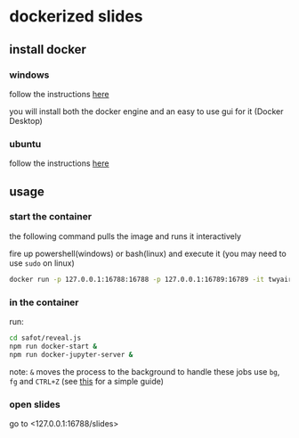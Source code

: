# dockerized slides

## install docker

### windows

follow the instructions [here](https://docs.docker.com/desktop/windows/install/)

you will install both the docker engine and an easy to use gui for it (Docker Desktop)

### ubuntu

follow the instructions [here](https://docs.docker.com/engine/install/ubuntu/)

## usage

### start the container

the following command pulls the image and runs it interactively

fire up powershell(windows) or bash(linux) and execute it (you may need to use `sudo` on linux)

```bash
docker run -p 127.0.0.1:16788:16788 -p 127.0.0.1:16789:16789 -it twyair/safot-revealjs:latest bash
```

### in the container

run:

```bash
cd safot/reveal.js
npm run docker-start &
npm run docker-jupyter-server &
```

note: `&` moves the process to the background to handle these jobs use `bg`, `fg` and `CTRL+Z` (see [this](https://www.thegeekdiary.com/understanding-the-job-control-commands-in-linux-bg-fg-and-ctrlz/) for a simple guide)

### open slides

go to <127.0.0.1:16788/slides>
